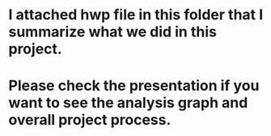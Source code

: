 # I attached hwp file in this folder that I summarize what we did in this project. 

# Please check the presentation if you want to see the analysis graph and overall project process.
